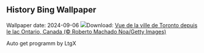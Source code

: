 ## History Bing Wallpaper
Wallpaper date: 2024-09-06
![](https://www.bing.com/th?id=OHR.TIFF2024_FR-CA3341034241_UHD.jpg&w=1000)Download: [Vue de la ville de Toronto depuis le lac Ontario, Canada (© Roberto Machado Noa/Getty Images)](https://www.bing.com/th?id=OHR.TIFF2024_FR-CA3341034241_UHD.jpg)

Auto get programm by LtgX
